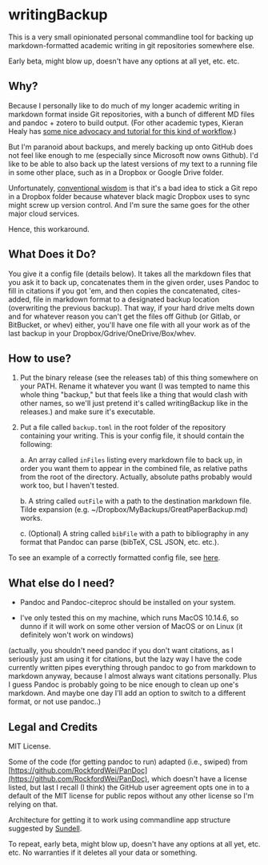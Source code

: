 # writingBackup

This is a very small opinionated personal commandline tool for backing up markdown-formatted academic writing in git repositories somewhere else. 

Early beta, might blow up, doesn't have any options at all yet, etc. etc.

## Why? 

Because I personally like to do much of my longer academic writing in markdown format inside Git repositories, with a bunch of different MD files and pandoc + zotero to build output.  (For other academic types, Kieran Healy has [some nice advocacy and tutorial for this kind of workflow](https://kieranhealy.org/resources/).)  

But I'm paranoid about backups, and merely backing up onto GitHub does not feel like enough to me (especially since Microsoft now owns Github).  I'd like to be able to also back up the latest versions of my text to a running file in some other place, such as in a Dropbox or Google Drive folder.  

Unfortunately, [conventional wisdom](https://www.anishathalye.com/2015/08/19/git-remote-dropbox/) is that it's a bad idea to stick a Git repo in a Dropbox folder because whatever black magic Dropbox uses to sync might screw up version control. And I'm sure the same goes for the other major cloud services. 

Hence, this workaround.

## What Does it Do?

You give it a config file (details below).  It takes all the markdown files that you ask it to back up, concatenates them in the given order, uses Pandoc to fill in citations if you got 'em, and then copies the concatenated, cites-added, file in markdown format to a designated backup location (overwriting the previous backup). That way, if your hard drive melts down and for whatever reason you can't get the files off Github (or Gitlab, or BitBucket, or whev) either, you'll have one file with all your work as of the last backup in your Dropbox/Gdrive/OneDrive/Box/whev.

## How to use? 

1.  Put the binary release (see the releases tab) of this thing somewhere on your PATH. Rename it whatever you want (I was tempted to name this whole thing "backup," but that feels like a thing that would clash with other names, so we'll just pretend it's called writingBackup like in the releases.) and make sure it's executable.

2.  Put a file called `backup.toml` in the root folder of the repository containing your writing. This is your config file, it should contain the following: 

	a.  An array called `inFiles` listing every markdown file to back up, in order you want them to appear in the combined file, as relative paths from the root of the directory. Actually, absolute paths probably would work too, but I haven't tested.

	b.  A string called `outFile` with a path to the destination markdown file.  Tilde expansion (e.g. ~/Dropbox/MyBackups/GreatPaperBackup.md) works.

	c.  (Optional) A string called `bibFile` with a path to bibliography in any format that Pandoc can parse (bibTeX, CSL JSON, etc. etc.). 

To see an example of a correctly formatted config file, see [here](Tests/writingBackupTests/testfiles/backup.toml).

## What else do I need?

- Pandoc and Pandoc-citeproc should be installed on your system.

- I've only tested this on my machine, which runs MacOS 10.14.6, so dunno if it will work on some other version of MacOS or on Linux (it definitely won't work on windows)

(actually, you shouldn't need pandoc if you don't want citations, as I seriously just am using it for citations, but the lazy way I have the code currently written pipes everything through pandoc to go from markdown to markdown anyway, because I almost always want citations personally.  Plus I guess Pandoc is probably going to be nice enough to clean up one's markdown.  And maybe one day I'll add an option to switch to a different format, or not use pandoc..)  

## Legal and Credits

MIT License.  

Some of the code (for getting pandoc to run) adapted (i.e., swiped) from [https://github.com/RockfordWei/PanDoc](https://github.com/RockfordWei/PanDoc), which doesn't have a license listed, but last I recall (I think) the GitHub user agreement opts one in to a default of the MIT license for public repos without any other license so I'm relying on that. 
 
Architecture for getting it to work using commandline app structure suggested by [Sundell](https://www.swiftbysundell.com/articles/building-a-command-line-tool-using-the-swift-package-manager/). 

To repeat, early beta, might blow up, doesn't have any options at all yet, etc. etc. No warranties if it deletes all your data or something. 


